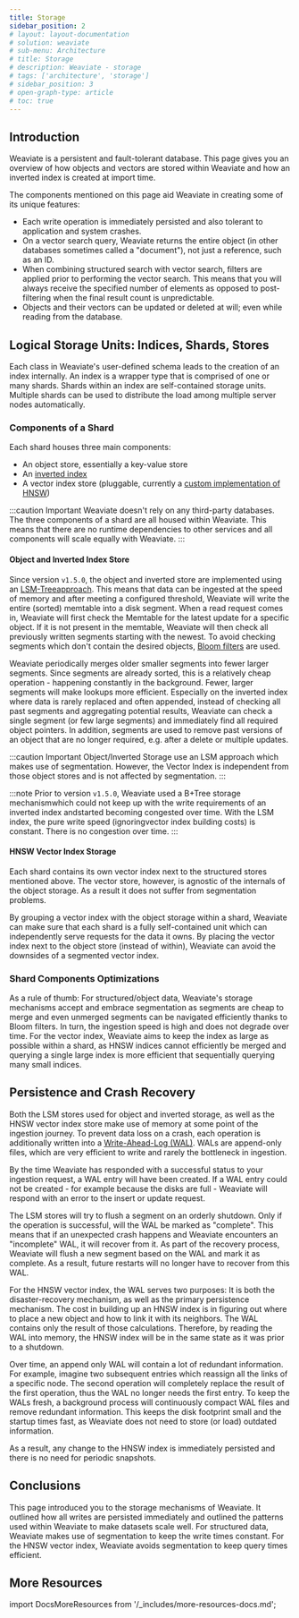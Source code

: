 ```yaml
---
title: Storage
sidebar_position: 2
# layout: layout-documentation
# solution: weaviate
# sub-menu: Architecture
# title: Storage
# description: Weaviate - storage
# tags: ['architecture', 'storage']
# sidebar_position: 3
# open-graph-type: article
# toc: true
---
```

## Introduction

Weaviate is a persistent and fault-tolerant database. This page gives you an overview of how objects and vectors are stored within Weaviate and how an inverted index is created at import time.

The components mentioned on this page aid Weaviate in creating some of its unique features:

* Each write operation is immediately persisted and also tolerant to application and system crashes.
* On a vector search query, Weaviate returns the entire object (in other databases sometimes called a "document"), not just a reference, such as an ID.
* When combining structured search with vector search, filters are applied prior to performing the vector search. This means that you will always receive the specified number of elements as opposed to post-filtering when the final result count is unpredictable.
* Objects and their vectors can be updated or deleted at will; even while reading from the database.

## Logical Storage Units: Indices, Shards, Stores

Each class in Weaviate's user-defined schema leads to the creation of an index internally. An index is a wrapper type that is comprised of one or many shards. Shards within an index are self-contained storage units. Multiple shards can be used to distribute the load among multiple server nodes automatically.

### Components of a Shard

Each shard houses three main components:

* An object store, essentially a key-value store
* An [inverted index](https://en.wikipedia.org/wiki/Inverted_index)
* A vector index store (pluggable, currently a [custom implementation of HNSW](/docs/weaviate/vectorization/hnsw.md))

:::caution Important
Weaviate doesn't rely on any third-party databases. The three components of a shard are all housed within Weaviate. This means that there are no runtime dependencies to other services and all components will scale equally with Weaviate.
:::

#### Object and Inverted Index Store

Since version `v1.5.0`, the object and inverted store are implemented using an [LSM-Treeapproach](https://en.wikipedia.org/wiki/Log-structured_merge-tree). This means that data can be ingested at the speed of memory and after meeting a configured threshold, Weaviate will write the entire (sorted) memtable into a disk segment. When a read request comes in, Weaviate will first check the Memtable for the latest update for a specific object. If it is not present in the memtable, Weaviate will then check all previously written segments starting with the newest. To avoid checking segments which don't contain the desired objects, [Bloom filters](https://en.wikipedia.org/wiki/Bloom_filter) are used.

Weaviate periodically merges older smaller segments into fewer larger segments. Since segments are already sorted, this is a relatively cheap operation - happening constantly in the background. Fewer, larger segments will make lookups more efficient. Especially on the inverted index where data is rarely replaced and often appended, instead of checking all past segments and aggregating potential results, Weaviate can check a single segment (or few large segments) and immediately find all required object pointers. In addition, segments are used to remove past versions of an object that are no longer required, e.g. after a delete or multiple updates.

:::caution Important
Object/Inverted Storage use an LSM approach which makes use of segmentation. However, the Vector Index is independent from those object stores and is not affected by segmentation.
:::

:::note
Prior to version `v1.5.0`, Weaviate used a B+Tree storage mechanismwhich could not keep up with the write requirements of an inverted index andstarted becoming congested over time. With the LSM index, the pure write speed (ignoringvector index building costs) is constant. There is no congestion over time.
:::

#### HNSW Vector Index Storage

Each shard contains its own vector index next to the structured stores mentioned above. The vector store, however, is agnostic of the internals of the object storage. As a result it does not suffer from segmentation problems. 

By grouping a vector index with the object storage within a shard, Weaviate can make sure that each shard is a fully self-contained unit which can independently serve requests for the data it owns. By placing the vector index next to the object store (instead of within), Weaviate can avoid the downsides of a segmented vector index.

### Shard Components Optimizations

As a rule of thumb: For structured/object data, Weaviate's storage mechanisms accept and embrace segmentation as segments are cheap to merge and even unmerged segments can be navigated efficiently thanks to Bloom filters. In turn, the ingestion speed is high and does not degrade over time. For the vector index, Weaviate aims to keep the index as large as possible within a shard, as HNSW indices cannot efficiently be merged and querying a single large index is more efficient that sequentially querying many small indices.

## Persistence and Crash Recovery

Both the LSM stores used for object and inverted storage, as well as the HNSW vector index store make use of memory at some point of the ingestion journey. To prevent data loss on a crash, each operation is additionally written into a [Write-Ahead-Log (WAL)](https://martinfowler.com/articles/patterns-of-distributed-systems/wal.html). WALs are append-only files, which are very efficient to write and rarely the bottleneck in ingestion.

By the time Weaviate has responded with a successful status to your ingestion request, a WAL entry will have been created. If a WAL entry could not be created - for example because the disks are full - Weaviate will respond with an error to the insert or update request.

The LSM stores will try to flush a segment on an orderly shutdown. Only if the operation is successful, will the WAL be marked as "complete". This means that if an unexpected crash happens and Weaviate encounters an "incomplete" WAL, it will recover from it. As part of the recovery process, Weaviate will flush a new segment based on the WAL and mark it as complete. As a result, future restarts will no longer have to recover from this WAL.

For the HNSW vector index, the WAL serves two purposes: It is both the disaster-recovery mechanism, as well as the primary persistence mechanism. The cost in building up an HNSW index is in figuring out where to place a new object and how to link it with its neighbors. The WAL contains only the result of those calculations. Therefore, by reading the WAL into memory, the HNSW index will be in the same state as it was prior to a shutdown. 

Over time, an append only WAL will contain a lot of redundant information. For example, imagine two subsequent entries which reassign all the links of a specific node. The second operation will completely replace the result of the first operation, thus the WAL no longer needs the first entry. To keep the WALs fresh, a background process will continuously compact WAL files and remove redundant information. This keeps the disk footprint small and the startup times fast, as Weaviate does not need to store (or load) outdated information.

As a result, any change to the HNSW index is immediately persisted and there is no need for periodic snapshots.

## Conclusions

This page introduced you to the storage mechanisms of Weaviate. It outlined how all writes are persisted immediately and outlined the patterns used within Weaviate to make datasets scale well. For structured data, Weaviate makes use of segmentation to keep the write times constant. For the HNSW vector index, Weaviate avoids segmentation to keep query times efficient. 

## More Resources

import DocsMoreResources from '/_includes/more-resources-docs.md';

<DocsMoreResources />
